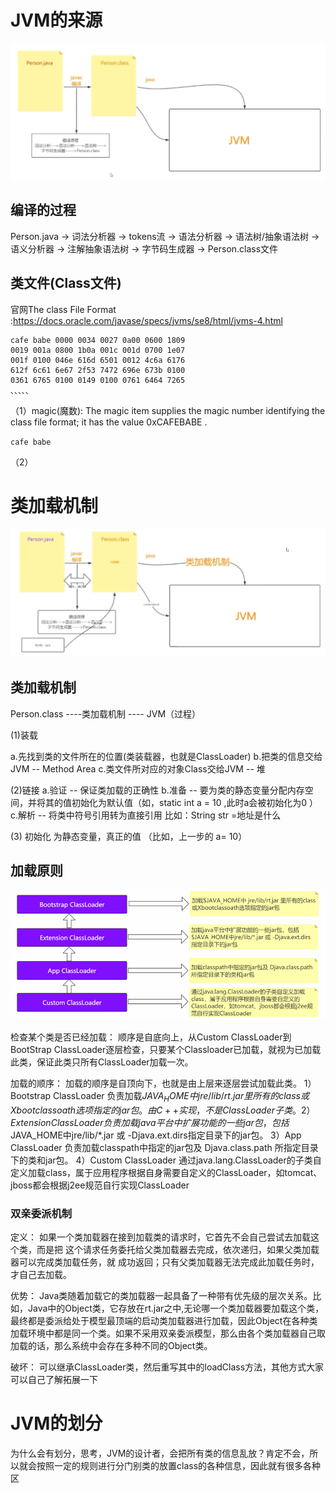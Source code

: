# JVM的来源

![img.png](./assets/img.png)

## 编译的过程

Person.java -> 词法分析器 -> tokens流 -> 语法分析器 -> 语法树/抽象语法树 -> 语义分析器
-> 注解抽象语法树 -> 字节码生成器 -> Person.class文件

## 类文件(Class文件)

官网The class File Format :https://docs.oracle.com/javase/specs/jvms/se8/html/jvms-4.html

```
cafe babe 0000 0034 0027 0a00 0600 1809
0019 001a 0800 1b0a 001c 001d 0700 1e07
001f 0100 046e 616d 6501 0012 4c6a 6176
612f 6c61 6e67 2f53 7472 696e 673b 0100
0361 6765 0100 0149 0100 0761 6464 7265
、、、、、
```

（1）magic(魔数):
The  magic  item supplies the magic number identifying the  class  file format; it has the
value  0xCAFEBABE .

`cafe babe`

（2）

# 类加载机制

![image.png](./assets/image.png)

## 类加载机制

Person.class ----类加载机制  ---- JVM（过程）

(1)装载

a.先找到类的文件所在的位置(类装载器，也就是ClassLoader)
b.把类的信息交给JVM  -- Method Area
c.类文件所对应的对象Class交给JVM -- 堆

(2)链接
a.验证 -- 保证类加载的正确性
b.准备 -- 要为类的静态变量分配内存空间，并将其的值初始化为默认值（如，static int a = 10 ,此时a会被初始化为0 ）
c.解析 -- 将类中符号引用转为直接引用
比如：String str =地址是什么

(3) 初始化
为静态变量，真正的值 （比如，上一步的 a= 10）

## 加载原则

![image.png](./assets/1667486429715-image.png)


检查某个类是否已经加载：
顺序是自底向上，从Custom ClassLoader到BootStrap ClassLoader逐层检查，只要某个Classloader已加载，就视为已加载此类，保证此类只所有ClassLoader加载一次。

加载的顺序：
加载的顺序是自顶向下，也就是由上层来逐层尝试加载此类。
1）Bootstrap ClassLoader 负责加载$JAVA_HOME中 jre/lib/rt.jar 里所有的class或Xbootclassoath选项指定的jar包。由C++实现，不是ClassLoader子类。
2）Extension ClassLoader 负责加载java平台中扩展功能的一些jar包，包括$JAVA_HOME中jre/lib/*.jar 或 -Djava.ext.dirs指定目录下的jar包。
3）App ClassLoader 负责加载classpath中指定的jar包及 Djava.class.path 所指定目录下的类和jar包。
4）Custom ClassLoader 通过java.lang.ClassLoader的子类自定义加载class，属于应用程序根据自身需要自定义的ClassLoader，如tomcat、jboss都会根据j2ee规范自行实现ClassLoader

### 双亲委派机制

定义：
如果一个类加载器在接到加载类的请求时，它首先不会自己尝试去加载这个类，而是把
这个请求任务委托给父类加载器去完成，依次递归，如果父类加载器可以完成类加载任务，就
成功返回；只有父类加载器无法完成此加载任务时，才自己去加载。

优势：
Java类随着加载它的类加载器一起具备了一种带有优先级的层次关系。比如，Java中的Object类，它存放在rt.jar之中,无论哪一个类加载器要加载这个类，最终都是委派给处于模型最顶端的启动类加载器进行加载，因此Object在各种类加载环境中都是同一个类。如果不采用双亲委派模型，那么由各个类加载器自己取加载的话，那么系统中会存在多种不同的Object类。

破坏：
可以继承ClassLoader类，然后重写其中的loadClass方法，其他方式大家可以自己了解拓展一下

# JVM的划分

为什么会有划分，思考，JVM的设计者，会把所有类的信息乱放？肯定不会，所以就会按照一定的规则进行分门别类的放置class的各种信息，因此就有很多各种区







